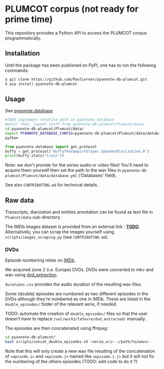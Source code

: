 # PLUMCOT corpus (not ready for prime time)

This repository provides a Python API to access the PLUMCOT corpus programmatically.

## Installation

Until the package has been published on PyPI, one has to run the following commands:

```bash
$ git clone https://github.com/PaulLerner/pyannote-db-plumcot.git
$ pip install pyannote-db-plumcot
```

## Usage

See [pyannote.database](https://github.com/pyannote/pyannote-database#custom-protocols)

```bash
#TODO implement relative path in pyannote.database
#until then, launch stuff from pyannote-db-plumcot/Plumcot/data/
cd pyannote-db-plumcot/Plumcot/data/
export PYANNOTE_DATABASE_CONFIG=pyannote-db-plumcot/Plumcot/data/database.yml
python
```

```python
from pyannote.database import get_protocol
buffy = get_protocol('BuffyTheVampireSlayer.SpeakerDiarization.0')
print(buffy.stats('train'))
```

Note: we don't provide for the series audio or video files! You'll need to acquire them yourself then set the path to the wav files in `pyannote-db-plumcot/Plumcot/data/database.yml` ('Databases' field).


See also `CONTRIBUTING.md` for technical details.

## Raw data

Transcripts, diarization and entities annotation can be found as text file in `Plumcot/data` sub-directory.

The IMDb images dataset is provided from an external link : **[TODO](TODO)**. Alternatively, you can scrap the images yourself using `scripts/images_scraping.py` (see `CONTRIBUTING.md`).

### DVDs

Episode numbering relies on [IMDb](https://www.imdb.com/).

We acquired zone 2 (i.e. Europe) DVDs. DVDs were converted to mkv and wav using [dvd_extraction](https://github.com/PaulLerner/dvd_extraction).

`durations.csv` provides the audio duration of the resulting wav files.

Some (double) episodes are numbered as two different episodes in the DVDs although they're numbered as one in IMDb. These are listed in the `double_episodes/` folder of the relevant serie, if needed.

TODO: automate the creation of `double_episodes/` files so that the user doesn't have to replace `/vol/work3/lefevre/dvd_extracted/` manually.

The episodes are then concatenated using ffmpeg:
```bash
cd pyannote-db-plumcot/
bash scripts/concat_double_episodes.sh <serie_uri> </path/to/wavs>
```

Note that this will only create a new wav file resulting of the concatenation of `<episode.i>` and `<episode.j>` named like `<episode.i.j>` but it will not fix the numbering of the others episodes (TODO: add code to do it ?)
